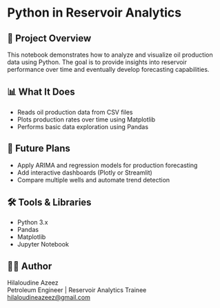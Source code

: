 # Python in Reservoir Analytics

## 📌 Project Overview
This notebook demonstrates how to analyze and visualize oil production data using Python. The goal is to provide insights into reservoir performance over time and eventually develop forecasting capabilities.

## 📊 What It Does
- Reads oil production data from CSV files
- Plots production rates over time using Matplotlib
- Performs basic data exploration using Pandas

## 🚧 Future Plans
- Apply ARIMA and regression models for production forecasting
- Add interactive dashboards (Plotly or Streamlit)
- Compare multiple wells and automate trend detection

## 🛠️ Tools & Libraries
- Python 3.x
- Pandas
- Matplotlib
- Jupyter Notebook

## 👨‍💻 Author
Hilaloudine Azeez  
Petroleum Engineer | Reservoir Analytics Trainee  
hilaloudineazeez@gmail.com
